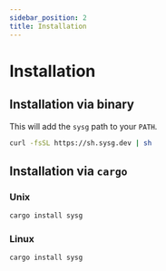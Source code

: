 ```yaml
---
sidebar_position: 2
title: Installation
---
```


# Installation

## Installation via binary

This will add the `sysg` path to your `PATH`.

```bash
curl -fsSL https://sh.sysg.dev | sh
```

## Installation via `cargo`

### Unix

```bash
cargo install sysg
```

### Linux

```bash
cargo install sysg
```
